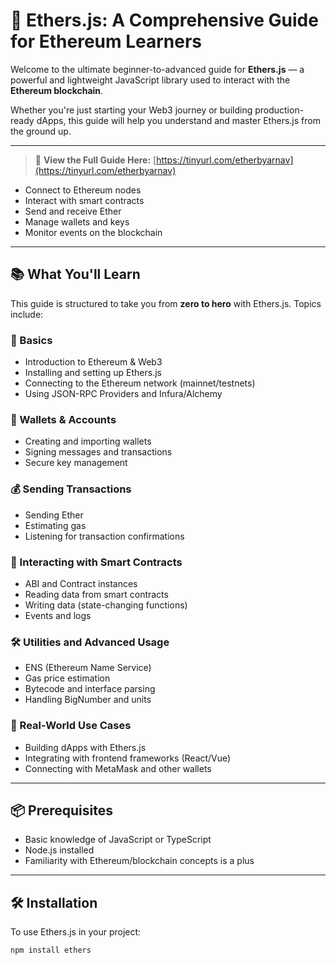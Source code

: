 # 📘 Ethers.js: A Comprehensive Guide for Ethereum Learners

Welcome to the ultimate beginner-to-advanced guide for **Ethers.js** — a powerful and lightweight JavaScript library used to interact with the **Ethereum blockchain**.

Whether you're just starting your Web3 journey or building production-ready dApps, this guide will help you understand and master Ethers.js from the ground up.

---


> 🚀 **View the Full Guide Here:** [https://tinyurl.com/etherbyarnav](https://tinyurl.com/etherbyarnav)

- Connect to Ethereum nodes
- Interact with smart contracts
- Send and receive Ether
- Manage wallets and keys
- Monitor events on the blockchain

---

## 📚 What You'll Learn

This guide is structured to take you from **zero to hero** with Ethers.js. Topics include:

### 🧠 Basics
- Introduction to Ethereum & Web3
- Installing and setting up Ethers.js
- Connecting to the Ethereum network (mainnet/testnets)
- Using JSON-RPC Providers and Infura/Alchemy

### 🔐 Wallets & Accounts
- Creating and importing wallets
- Signing messages and transactions
- Secure key management

### 💰 Sending Transactions
- Sending Ether
- Estimating gas
- Listening for transaction confirmations

### 📜 Interacting with Smart Contracts
- ABI and Contract instances
- Reading data from smart contracts
- Writing data (state-changing functions)
- Events and logs

### 🛠 Utilities and Advanced Usage
- ENS (Ethereum Name Service)
- Gas price estimation
- Bytecode and interface parsing
- Handling BigNumber and units

### 🔗 Real-World Use Cases
- Building dApps with Ethers.js
- Integrating with frontend frameworks (React/Vue)
- Connecting with MetaMask and other wallets

---

## 📦 Prerequisites

- Basic knowledge of JavaScript or TypeScript
- Node.js installed
- Familiarity with Ethereum/blockchain concepts is a plus

---

## 🛠 Installation

To use Ethers.js in your project:

```bash
npm install ethers
